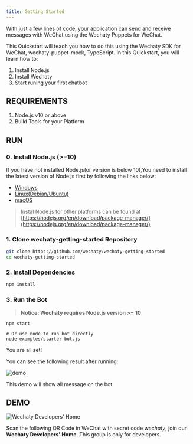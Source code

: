 ```yaml
---
title: Getting Started
---
```


With just a few lines of code, your application can send and receive messages with WeChat using the Wechaty Puppets for WeChat.

This Quickstart will teach you how to do this using the Wechaty SDK for WeChat, wechaty-puppet-mock, TypeScript.
In this Quickstart, you will learn how to:

1. Install Node.js
1. Install Wechaty
1. Start runing your first chatbot

## REQUIREMENTS

1. Node.js v10 or above
2. Build Tools for your Platform

## RUN

### 0. Install Node.js \(&gt;=10\)

If you have not installed Node.js\(or version is below 10\),You need to install the latest version of Node.js first by following the links below:

* [Windows](https://nodejs.org/en/download/package-manager/#windows)
* [Linux\(Debian/Ubuntu\)](https://nodejs.org/en/download/package-manager/#debian-and-ubuntu-based-linux-distributions)
* [macOS](https://nodejs.org/en/download/package-manager/#macos)

> Instal Node.js for other platforms can be found at [https://nodejs.org/en/download/package-manager/](https://nodejs.org/en/download/package-manager/)

### 1. Clone wechaty-getting-started Repository

```bash
git clone https://github.com/wechaty/wechaty-getting-started
cd wechaty-getting-started
```

### 2. Install Dependencies

```bash
npm install
```

### 3. Run the Bot

> **Notice: Wechaty requires Node.js version &gt;= 10**

```text
npm start

# Or use node to run bot directly
node examples/starter-bot.js
```

You are all set!

You can see the following result after running:

![demo](/img/docs/getting-started-qrcode.png)

This demo will show all message on the bot.

## DEMO

![Wechaty Developers' Home](/img/friday-qrcode.svg)

Scan the following QR Code in WeChat with secret code _wechaty_, join our **Wechaty Developers' Home**. This group is only for developers.
